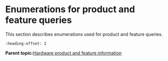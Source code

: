 # Enumerations for product and feature queries

This section describes enumerations used for product and feature queries.


```{include} ../topics/vg_lite_feature_t_enumeration.md
:heading-offset: 2
```

**Parent topic:**[Hardware product and feature information](../topics/hardware_product_and_feature_information.md)

